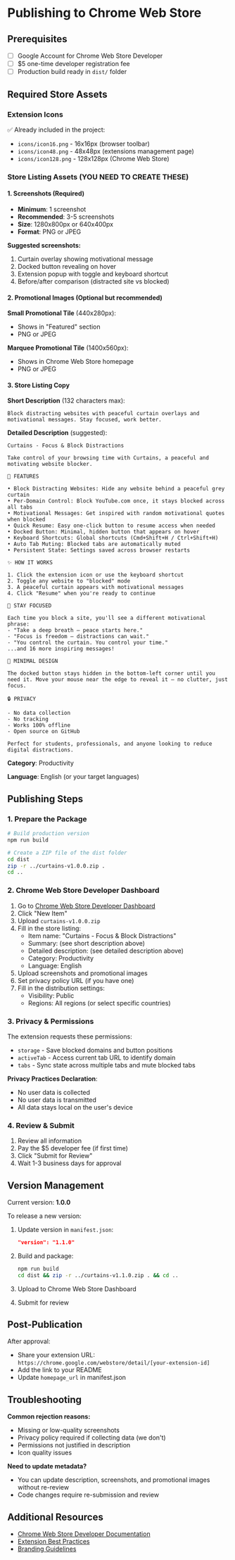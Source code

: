 # Publishing to Chrome Web Store

## Prerequisites

- [ ] Google Account for Chrome Web Store Developer
- [ ] $5 one-time developer registration fee
- [ ] Production build ready in `dist/` folder

## Required Store Assets

### Extension Icons
✅ Already included in the project:
- `icons/icon16.png` - 16x16px (browser toolbar)
- `icons/icon48.png` - 48x48px (extensions management page)
- `icons/icon128.png` - 128x128px (Chrome Web Store)

### Store Listing Assets (YOU NEED TO CREATE THESE)

#### 1. Screenshots (Required)
- **Minimum**: 1 screenshot
- **Recommended**: 3-5 screenshots
- **Size**: 1280x800px or 640x400px
- **Format**: PNG or JPEG

**Suggested screenshots:**
1. Curtain overlay showing motivational message
2. Docked button revealing on hover
3. Extension popup with toggle and keyboard shortcut
4. Before/after comparison (distracted site vs blocked)

#### 2. Promotional Images (Optional but recommended)

**Small Promotional Tile** (440x280px):
- Shows in "Featured" section
- PNG or JPEG

**Marquee Promotional Tile** (1400x560px):
- Shows in Chrome Web Store homepage
- PNG or JPEG

#### 3. Store Listing Copy

**Short Description** (132 characters max):
```
Block distracting websites with peaceful curtain overlays and motivational messages. Stay focused, work better.
```

**Detailed Description** (suggested):
```
Curtains - Focus & Block Distractions

Take control of your browsing time with Curtains, a peaceful and motivating website blocker.

🎯 FEATURES

• Block Distracting Websites: Hide any website behind a peaceful grey curtain
• Per-Domain Control: Block YouTube.com once, it stays blocked across all tabs
• Motivational Messages: Get inspired with random motivational quotes when blocked
• Quick Resume: Easy one-click button to resume access when needed
• Docked Button: Minimal, hidden button that appears on hover
• Keyboard Shortcuts: Global shortcuts (Cmd+Shift+H / Ctrl+Shift+H)
• Auto Tab Muting: Blocked tabs are automatically muted
• Persistent State: Settings saved across browser restarts

✨ HOW IT WORKS

1. Click the extension icon or use the keyboard shortcut
2. Toggle any website to "blocked" mode
3. A peaceful curtain appears with motivational messages
4. Click "Resume" when you're ready to continue

🧘 STAY FOCUSED

Each time you block a site, you'll see a different motivational phrase:
- "Take a deep breath — peace starts here."
- "Focus is freedom — distractions can wait."
- "You control the curtain. You control your time."
...and 16 more inspiring messages!

🎨 MINIMAL DESIGN

The docked button stays hidden in the bottom-left corner until you need it. Move your mouse near the edge to reveal it — no clutter, just focus.

🔒 PRIVACY

- No data collection
- No tracking
- Works 100% offline
- Open source on GitHub

Perfect for students, professionals, and anyone looking to reduce digital distractions.
```

**Category**: Productivity

**Language**: English (or your target languages)

## Publishing Steps

### 1. Prepare the Package

```bash
# Build production version
npm run build

# Create a ZIP file of the dist folder
cd dist
zip -r ../curtains-v1.0.0.zip .
cd ..
```

### 2. Chrome Web Store Developer Dashboard

1. Go to [Chrome Web Store Developer Dashboard](https://chrome.google.com/webstore/devconsole)
2. Click "New Item"
3. Upload `curtains-v1.0.0.zip`
4. Fill in the store listing:
   - Item name: "Curtains - Focus & Block Distractions"
   - Summary: (see short description above)
   - Detailed description: (see detailed description above)
   - Category: Productivity
   - Language: English
5. Upload screenshots and promotional images
6. Set privacy policy URL (if you have one)
7. Fill in the distribution settings:
   - Visibility: Public
   - Regions: All regions (or select specific countries)

### 3. Privacy & Permissions

The extension requests these permissions:
- `storage` - Save blocked domains and button positions
- `activeTab` - Access current tab URL to identify domain
- `tabs` - Sync state across multiple tabs and mute blocked tabs

**Privacy Practices Declaration**:
- No user data is collected
- No user data is transmitted
- All data stays local on the user's device

### 4. Review & Submit

1. Review all information
2. Pay the $5 developer fee (if first time)
3. Click "Submit for Review"
4. Wait 1-3 business days for approval

## Version Management

Current version: **1.0.0**

To release a new version:

1. Update version in `manifest.json`:
   ```json
   "version": "1.1.0"
   ```

2. Build and package:
   ```bash
   npm run build
   cd dist && zip -r ../curtains-v1.1.0.zip . && cd ..
   ```

3. Upload to Chrome Web Store Dashboard
4. Submit for review

## Post-Publication

After approval:
- Share your extension URL: `https://chrome.google.com/webstore/detail/[your-extension-id]`
- Add the link to your README
- Update `homepage_url` in manifest.json

## Troubleshooting

**Common rejection reasons:**
- Missing or low-quality screenshots
- Privacy policy required if collecting data (we don't)
- Permissions not justified in description
- Icon quality issues

**Need to update metadata?**
- You can update description, screenshots, and promotional images without re-review
- Code changes require re-submission and review

## Additional Resources

- [Chrome Web Store Developer Documentation](https://developer.chrome.com/docs/webstore/)
- [Extension Best Practices](https://developer.chrome.com/docs/extensions/mv3/devguide/)
- [Branding Guidelines](https://developer.chrome.com/docs/webstore/branding/)
